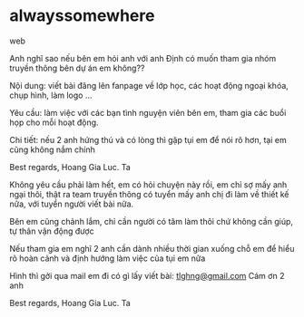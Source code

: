 # alwayssomewhere
web

Anh nghĩ sao nếu bên em hỏi anh với anh Định có muốn tham gia nhóm truyền thông bên dự án em không??

Nội dung: viết bài đăng lên fanpage về lớp học, các hoạt động ngoại khóa, chụp hình, làm logo …

Yêu cầu: làm việc với các bạn tình nguyện viên bên em, tham gia các buổi họp cho mỗi hoạt động.

Chi tiết: nếu 2 anh hứng thú và có lòng thì gặp tụi em để nói rõ hơn, tại em cũng không nắm chính


Best regards,
Hoang Gia Luc. Ta


Không yêu cầu phải làm hết, em có hỏi chuyện này rồi, em chỉ sợ mấy anh ngại thôi, thật ra team truyền thông có tuyển mấy anh chị đi làm về thiết kế nữa, với tuyển người viết bài nữa. 

Bên em cũng chảnh lắm, chỉ cần người có tâm làm thôi chứ không cần giúp, tự thân vận động được

Nếu tham gia em nghĩ 2 anh cần dành nhiều thời gian xuống chỗ em để hiểu rõ hoàn cảnh và định hướng làm việc của tụi em nữa

Hình thì gởi qua mail em đi có gì lấy viết bài: tlghng@gmail.com
Cám ơn 2 anh

Best regards,
Hoang Gia Luc. Ta

